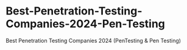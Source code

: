 # Best-Penetration-Testing-Companies-2024-Pen-Testing
Best Penetration Testing Companies 2024 (PenTesting &amp; Pen Testing)
